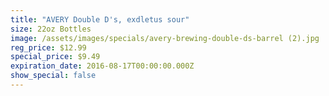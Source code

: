 ```yaml
---
title: "AVERY Double D's, exdletus sour"
size: 22oz Bottles
image: /assets/images/specials/avery-brewing-double-ds-barrel (2).jpg
reg_price: $12.99
special_price: $9.49
expiration_date: 2016-08-17T00:00:00.000Z
show_special: false
---
```



